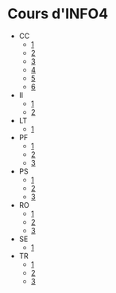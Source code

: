 # Cours d'INFO4

- CC
  * [1](CC/CM/1.md)
  * [2](CC/CM/2.md)
  * [3](CC/CM/3.md)
  * [4](CC/CM/4.md)
  * [5](CC/CM/5.md)
  * [6](CC/CM/6.md)
- II
  * [1](II/CM/1.md)
  * [2](II/CM/2.md)
- LT
  * [1](LT/CM/1.md)
- PF
  * [1](PF/CM/1.md)
  * [2](PF/CM/2.md)
  * [3](PF/CM/3.md)
- PS
  * [1](PS/CM/1.md)
  * [2](PS/CM/2.md)
  * [3](PS/CM/3.md)
- RO
  * [1](RO/CM/1.md)
  * [2](RO/CM/2.md)
  * [3](RO/CM/3.md)
- SE
  * [1](SE/CM/1.md)
- TR
  * [1](TR/CM/1.md)
  * [2](TR/CM/2.md)
  * [3](TR/CM/3.md)
